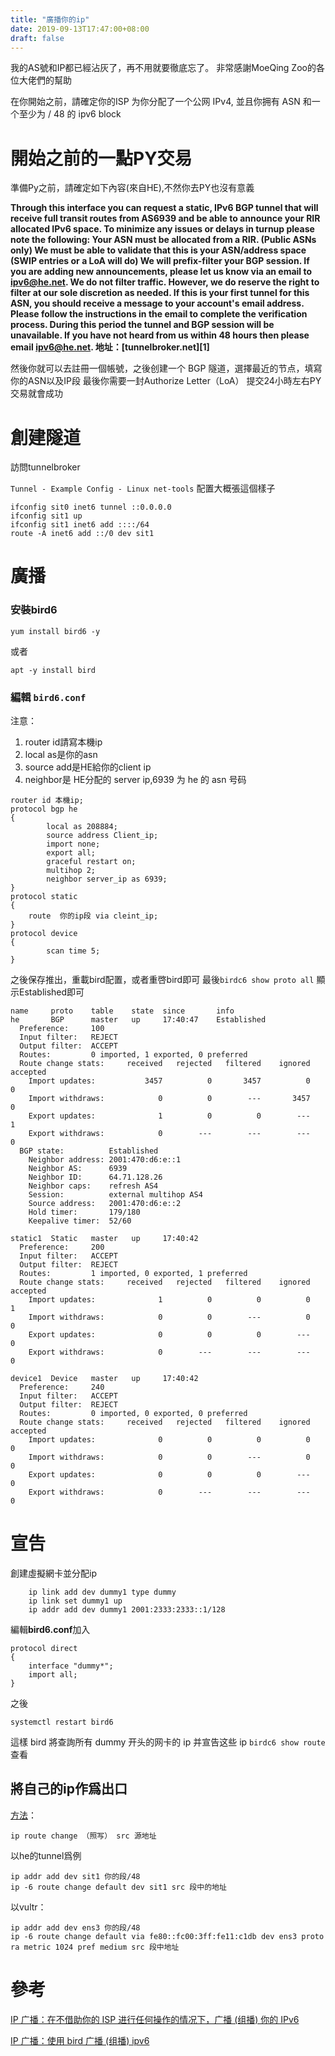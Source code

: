 ```yaml
---
title: "廣播你的ip"
date: 2019-09-13T17:47:00+08:00
draft: false
---
```


我的AS號和IP都已經沾灰了，再不用就要徹底忘了。
非常感謝MoeQing Zoo的各位大佬們的幫助


在你開始之前，請確定你的ISP 为你分配了一个公网 IPv4, 並且你拥有 ASN 和一个至少为 / 48 的 ipv6 block

<!--more-->

# 開始之前的一點PY交易

準備Py之前，請確定如下內容(來自HE),不然你去PY也沒有意義

**Through this interface you can request a static, IPv6 BGP tunnel that will receive full transit routes from AS6939 and be able to announce your RIR allocated IPv6 space. To minimize any issues or delays in turnup please note the following:
    Your ASN must be allocated from a RIR. (Public ASNs only)
    We must be able to validate that this is your ASN/address space (SWIP entries or a LoA will do)
    We will prefix-filter your BGP session. If you are adding new announcements, please let us know via an email to ipv6@he.net.
    We do not filter traffic. However, we do reserve the right to filter at our sole discretion as needed.
    If this is your first tunnel for this ASN, you should receive a message to your account's email address. Please follow the instructions in the email to complete the verification process. During this period the tunnel and BGP session will be unavailable. If you have not heard from us within 48 hours then please email ipv6@he.net.
    地址：[tunnelbroker.net][1]**

然後你就可以去註冊一個帳號，之後创建一个 BGP 隧道，選擇最近的节点，填寫你的ASN以及IP段
最後你需要一封Authorize Letter（LoA）
提交24小時左右PY交易就會成功

# 創建隧道

訪問tunnelbroker

`Tunnel - Example Config - Linux net-tools`
配置大概張這個樣子

```ifconfig sit0 up
ifconfig sit0 inet6 tunnel ::0.0.0.0
ifconfig sit1 up
ifconfig sit1 inet6 add ::::/64
route -A inet6 add ::/0 dev sit1
```

# 廣播

### 安裝bird6

`yum install bird6 -y`

或者

`apt -y install bird`

### 編輯 `bird6.conf`

注意：

1. router id請寫本機ip
2. local as是你的asn
3. source add是HE給你的client ip
4. neighbor是 HE分配的 server ip,6939 为 he 的 asn 号码

```
router id 本機ip;
protocol bgp he
{
        local as 208884;
        source address Client_ip;
        import none;
        export all;
        graceful restart on;
        multihop 2;
        neighbor server_ip as 6939;
}
protocol static
{
    route  你的ip段 via cleint_ip;
}
protocol device
{
        scan time 5;
}
```

之後保存推出，重載bird配置，或者重啓bird即可
最後`birdc6 show proto all`
顯示Established即可

```
name     proto    table    state  since       info
he       BGP      master   up     17:40:47    Established   
  Preference:     100
  Input filter:   REJECT
  Output filter:  ACCEPT
  Routes:         0 imported, 1 exported, 0 preferred
  Route change stats:     received   rejected   filtered    ignored   accepted
    Import updates:           3457          0       3457          0          0
    Import withdraws:            0          0        ---       3457          0
    Export updates:              1          0          0        ---          1
    Export withdraws:            0        ---        ---        ---          0
  BGP state:          Established
    Neighbor address: 2001:470:d6:e::1
    Neighbor AS:      6939
    Neighbor ID:      64.71.128.26
    Neighbor caps:    refresh AS4
    Session:          external multihop AS4
    Source address:   2001:470:d6:e::2
    Hold timer:       179/180
    Keepalive timer:  52/60

static1  Static   master   up     17:40:42    
  Preference:     200
  Input filter:   ACCEPT
  Output filter:  REJECT
  Routes:         1 imported, 0 exported, 1 preferred
  Route change stats:     received   rejected   filtered    ignored   accepted
    Import updates:              1          0          0          0          1
    Import withdraws:            0          0        ---          0          0
    Export updates:              0          0          0        ---          0
    Export withdraws:            0        ---        ---        ---          0

device1  Device   master   up     17:40:42    
  Preference:     240
  Input filter:   ACCEPT
  Output filter:  REJECT
  Routes:         0 imported, 0 exported, 0 preferred
  Route change stats:     received   rejected   filtered    ignored   accepted
    Import updates:              0          0          0          0          0
    Import withdraws:            0          0        ---          0          0
    Export updates:              0          0          0        ---          0
    Export withdraws:            0        ---        ---        ---          0
```

# 宣告

創建虛擬網卡並分配ip

```visual basic
    ip link add dev dummy1 type dummy
    ip link set dummy1 up
    ip addr add dev dummy1 2001:2333:2333::1/128
```

編輯**bird6.conf**加入

```visual basic
protocol direct
{
    interface "dummy*";
    import all;
}
```

之後

```
systemctl restart bird6
```

這樣 bird 將查詢所有 dummy 开头的网卡的 ip 并宣告这些 ip
 `birdc6 show route` 查看


## 將自己的ip作爲出口

[方法](https://t.me/MoeQing/47434)：
```
ip route change （照写） src 源地址
```
以he的tunnel爲例
```
ip addr add dev sit1 你的段/48
ip -6 route change default dev sit1 src 段中的地址
```

以vultr：
```
ip addr add dev ens3 你的段/48
ip -6 route change default via fe80::fc00:3ff:fe11:c1db dev ens3 proto ra metric 1024 pref medium src 段中地址
```


# 參考

[IP 广播：在不借助你的 ISP 进行任何操作的情况下，广播 (组播) 你的 IPv6](https://blog.ni-co.moe/public/563.html)

[IP 广播：使用 bird 广播 (组播) ipv6](https://blog.ni-co.moe/public/560.html)
